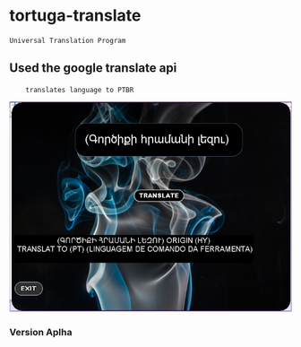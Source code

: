 
# tortuga-translate
~~~~
Universal Translation Program
~~~~
## Used the google translate api

~~~~
    translates language to PTBR
~~~~
![Alt text](screenshot/screenshot.png "a title")

### Version Aplha